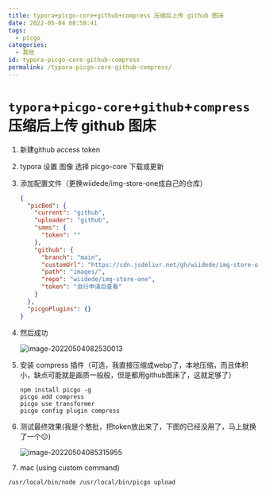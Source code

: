 ```yaml
---
title: typora+picgo-core+github+compress 压缩后上传 github 图床
date: 2022-05-04 08:58:41
tags:
  - picgo
categories:
  - 其他
id: typora-picgo-core-github-compress
permalink: /typora-picgo-core-github-compress/
---
```


# `typora`+`picgo-core`+`github`+`compress` 压缩后上传 github 图床

1. 新建github access token

2. typora 设置 图像 选择 picgo-core 下载或更新

3. 添加配置文件（更换wiidede/img-store-one成自己的仓库）

   ```json
   {
     "picBed": {
       "current": "github",
       "uploader": "github",
       "smms": {
         "token": ""
       },
       "github": {
         "branch": "main",
         "customUrl": "https://cdn.jsdelivr.net/gh/wiidede/img-store-one",
         "path": "images/",
         "repo": "wiidede/img-store-one",
         "token": "自行申请后查看"
       }
     },
     "picgoPlugins": {}
   }
   ```

4. 然后成功

   ![image-20220504082530013](https://cdn.jsdelivr.net/gh/wiidede/img-store-one/images/image-20220504082530013.png)

5. 安装 compress 插件（可选，我直接压缩成webp了，本地压缩，而且体积小，缺点可能就是画质一般般，但是都用github图床了，这就足够了）

   ```shell
   npm install picgo -g
   picgo add compress
   picgo use transformer
   picgo config plugin compress
   ```

6. 测试最终效果(我是个憨批，把token放出来了，下图的已经没用了，马上就换了一个😑)

   ![image-20220504085315955](https://cdn.jsdelivr.net/gh/wiidede/img-store-one/images/image-20220504085315955.webp)

7. mac (using custom command)

```bash
/usr/local/bin/node /usr/local/bin/picgo upload
```
